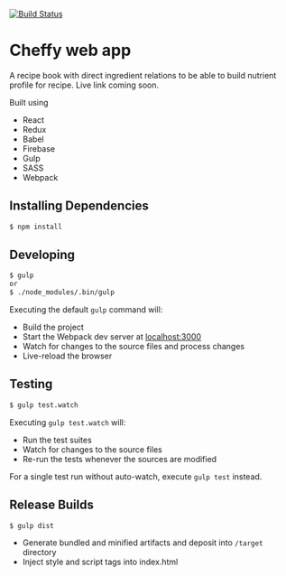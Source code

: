 [![Build Status](https://travis-ci.org/birkir/cheffy.svg?branch=master)](https://travis-ci.org/birkir/cheffy)

# Cheffy web app
A recipe book with direct ingredient relations to be able to build nutrient profile for recipe. Live link coming soon.

Built using
- React
- Redux
- Babel
- Firebase
- Gulp
- SASS
- Webpack

## Installing Dependencies
```bash
$ npm install
```

## Developing
```bash
$ gulp
or
$ ./node_modules/.bin/gulp
```

Executing the default `gulp` command will:
- Build the project
- Start the Webpack dev server at <a href="http://localhost:3000" target="_blank">localhost:3000</a>
- Watch for changes to the source files and process changes
- Live-reload the browser


## Testing
```bash
$ gulp test.watch
```
Executing `gulp test.watch` will:
- Run the test suites
- Watch for changes to the source files
- Re-run the tests whenever the sources are modified

For a single test run without auto-watch, execute `gulp test` instead.


## Release Builds
```bash
$ gulp dist
```
- Generate bundled and minified artifacts and deposit into `/target` directory
- Inject style and script tags into index.html
